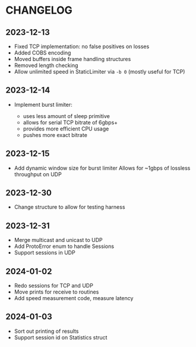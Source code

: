 # CHANGELOG

## 2023-12-13

* Fixed TCP implementation: no false positives on losses
* Added COBS encoding
* Moved buffers inside frame handling structures
* Removed length checking
* Allow unlimited speed in StaticLimiter via `-b 0` (mostly useful for TCP)

## 2023-12-14

* Implement burst limiter:

  * uses less amount of sleep primitive
  * allows for serial TCP bitrate of 6gbps+
  * provides more efficient CPU usage
  * pushes more exact bitrate

## 2023-12-15

* Add dynamic window size for burst limiter
  Allows for ~1gbps of lossless throughput on UDP

## 2023-12-30

* Change structure to allow for testing harness

## 2023-12-31

* Merge multicast and unicast to UDP
* Add ProtoError enum to handle Sessions
* Support sessions in UDP

## 2024-01-02

* Redo sessions for TCP and UDP
* Move prints for receive to routines
* Add speed measurement code, measure latency

## 2024-01-03

* Sort out printing of results
* Support session id on Statistics struct

